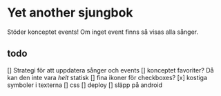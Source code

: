 # Yet another sjungbok

Stöder konceptet events! Om inget event finns så visas alla sånger.

## todo

[] Strategi för att uppdatera sånger och events
[] konceptet favoriter? Då kan den inte vara _helt_ statisk
[] fina ikoner för checkboxes?
[x] kostiga symboler i texterna
[] css
[] deploy
[] släpp på android
